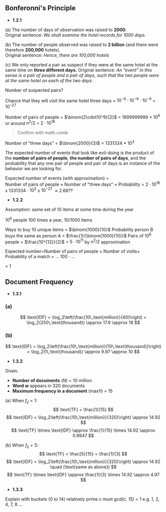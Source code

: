 ## Bonferonni's Principle

- **1.2.1**

(a) The number of days of observation was raised to **2000**.  
Original sentence: *We shall examine the hotel records for 1000 days.*

(b) The number of people observed was raised to **2 billion** (and there were  
therefore **200,000** hotels).  
Original sentence: *Hence, there are 100,000 hotels*

(c) We only reported a pair as suspect if they were at the same hotel at the  
same time on **three different days.**
Original sentence: *An “event”  in this sense is a pair of people and a pair of days, such that the two people were at the same hotel on each of the two days.*

Number of suspected pairs?

Chance that they will visit the same hotel three days = $10^{-9}\cdot 10^{-9} \cdot 10^{-9}$ = $10^{-27}$

Number of pairs of people = $\binom{2\cdot10^9}{2}$ = 1999999999 * $10^6$ or around $n^2/2$ = $2\cdot10^{18}$
> Confirm with math.comb

Number of "three days" = $\binom{2000}{3}$ = 1331334 * $10^3$  

The expected number of events that look like evil-doing is the product of the **number of pairs of people**, **the number of pairs of days**, and the probability that any one pair of people and pair of days  is an instance of the behavior we are looking for.

Expected number of events (with approximation) = Number of pairs of people × Number of "three days" × Probability = $2\cdot10^{18}$ x 1331334 $\cdot$ $10^3$  x $10^{-27}$
$\approx 2.66??$

- **1.2.2**

Assumption: same set of 10 items at some time during the year

$10^6$ people
100 times a year,  10/1000 items

Ways to buy 10 unique items = $\binom{1000}{10}$
Probability person B buys the same as person A = $\frac{1}{\binom{1000}{10}}$
Pairs of $10^6$ people = $\frac{10^{12}}{2}$  = $5\cdot 10^{11}$ by  $n^2 / 2$ approximation

Expected number=Number of pairs of people × Number of visits× Probability of a match = ... 100 $\cdot$ ...

< 1
## Document Frequency

- **1.3.1**
### (a)
$$
\text{IDF} = \log_2\left(\frac{10\,\text{million}}{40}\right) = \log_2(250\,\text{thousand}) \approx 17.9 \approx 18
$$

### (b)
$$
\text{IDF} = \log_2\left(\frac{10\,\text{million}}{10\,\text{thousand}}\right) = \log_2(1\,\text{thousand}) \approx 9.97 \approx 10
$$

- **1.3.2**

Given:
- **Number of documents** ($N$) = 10 million
- **Word $w$** appears in 320 documents
- **Maximum frequency in a document** ($\text{maxfi}$) = 15

(a) When $f_{ij} = 1$:
$$
\text{TF} = \frac{1}{15}
$$
$$
\text{IDF} = \log_2\left(\frac{10\,\text{million}}{320}\right) \approx 14.92
$$
$$
\text{TF} \times \text{IDF} \approx \frac{1}{15} \times 14.92 \approx 0.9947
$$

(b) When $f_{ij} = 5$:
$$
\text{TF} = \frac{5}{15} = \frac{1}{3}
$$
$$
\text{IDF} = \log_2\left(\frac{10\,\text{million}}{320}\right) \approx 14.92 \quad (\text{same as above})
$$
$$
\text{TF} \times \text{IDF} \approx \frac{1}{3} \times 14.92 \approx 4.97
$$

- **1.3.3**

Explain with buckets (0 to 14)
relatively prime c
must *gcd(c, 15) = 1*
e.g. 1, 2, 4, 7, 8 ...


